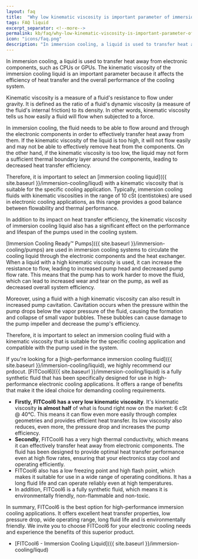 ```yaml
---
layout: faq
title:  "Why low kinematic viscosity is important parameter of immersion cooling liquid?"
tags: FAQ liquid
excerpt_separator: <!--more-->
permalink: kb/faq/why-low-kinematic-viscosity-is-important-parameter-of-immersion-cooling-liquid
icon: "icons/faq.png"
description: "In immersion cooling, a liquid is used to transfer heat away from electronic components, such as CPUs or GPUs. The kinematic viscosity of the immersion cooling liquid is an important parameter because it affects the efficiency of heat transfer and the overall performance of the cooling system."
---
```

In immersion cooling, a liquid is used to transfer heat away from electronic components, such as CPUs or GPUs. The kinematic viscosity of the immersion cooling liquid is an important parameter because it affects the efficiency of heat transfer and the overall performance of the cooling system.

<!--more-->
Kinematic viscosity is a measure of a fluid's resistance to flow under gravity. It is defined as the ratio of a fluid's dynamic viscosity (a measure of the fluid's internal friction) to its density. In other words, kinematic viscosity tells us how easily a fluid will flow when subjected to a force.

In immersion cooling, the fluid needs to be able to flow around and through the electronic components in order to effectively transfer heat away from them. If the kinematic viscosity of the liquid is too high, it will not flow easily and may not be able to effectively remove heat from the components. On the other hand, if the kinematic viscosity is too low, the liquid may not form a sufficient thermal boundary layer around the components, leading to decreased heat transfer efficiency.

Therefore, it is important to select an [immersion cooling liquid]({{ site.baseurl }}/immersion-cooling/liqud) with a kinematic viscosity that is suitable for the specific cooling application. Typically, immersion cooling fluids with kinematic viscosities in the range of 10 cSt (centistokes) are used in electronic cooling applications, as this range provides a good balance between flowability and thermal performance.

In addition to its impact on heat transfer efficiency, the kinematic viscosity of immersion cooling liquid also has a significant effect on the performance and lifespan of the pumps used in the cooling system.

[Immersion Cooling Ready™ Pumps]({{ site.baseurl }}/immersion-cooling/pumps) are used in immersion cooling systems to circulate the cooling liquid through the electronic components and the heat exchanger. When a liquid with a high kinematic viscosity is used, it can increase the resistance to flow, leading to increased pump head and decreased pump flow rate. This means that the pump has to work harder to move the fluid, which can lead to increased wear and tear on the pump, as well as decreased overall system efficiency.

Moreover, using a fluid with a high kinematic viscosity can also result in increased pump cavitation. Cavitation occurs when the pressure within the pump drops below the vapor pressure of the fluid, causing the formation and collapse of small vapor bubbles. These bubbles can cause damage to the pump impeller and decrease the pump's efficiency.

Therefore, it is important to select an immersion cooling fluid with a kinematic viscosity that is suitable for the specific cooling application and compatible with the pump used in the system.

If you're looking for a [high-performance immersion cooling fluid]({{ site.baseurl }}/immersion-cooling/liquid), we highly recommend our prdocut. [FITCool6]({{ site.baseurl }}/immersion-cooling/liquid) is a fully synthetic fluid that has been specifically designed for use in high-performance electronic cooling applications. It offers a range of benefits that make it the ideal choice for demanding cooling requirements.

* **Firstly, FITCool6 has a very low kinematic viscosity**. It's kinematic viscosity **is almost half** of what is found right now on the market: 6 cSt @ 40°C. This means it can flow even more easily through complex geometries and provides efficient heat transfer. Its low viscosity also reduces, even more, the pressure drop and increases the pump efficiency.
* **Secondly**, FITCool6 has a very high thermal conductivity, which means it can effectively transfer heat away from electronic components. The fluid has been designed to provide optimal heat transfer performance even at high flow rates, ensuring that your electronics stay cool and operating efficiently.
* FITCool6 also has a low freezing point and high flash point, which makes it suitable for use in a wide range of operating conditions. It has a long fluid life and can operate reliably even at high temperatures.
* In addition, FITCool6 is a fully synthetic fluid, which means it is environmentally friendly, non-flammable and non-toxic.

In summary, FITCool6 is the best option for high-performance immersion cooling applications. It offers excellent heat transfer properties, low pressure drop, wide operating range, long fluid life and is environmentally friendly. We invite you to choose FITCool6 for your electronic cooling needs and experience the benefits of this superior product.

* [FITCool6 - Immersion Cooling Liquid]({{ site.baseurl }}/immersion-cooling/liqud)
